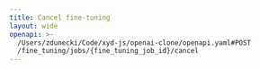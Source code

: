 ```yaml
---
title: Cancel fine-tuning
layout: wide
openapi: >-
  /Users/zdunecki/Code/xyd-js/openai-clone/openapi.yaml#POST
  /fine_tuning/jobs/{fine_tuning_job_id}/cancel
---
```


